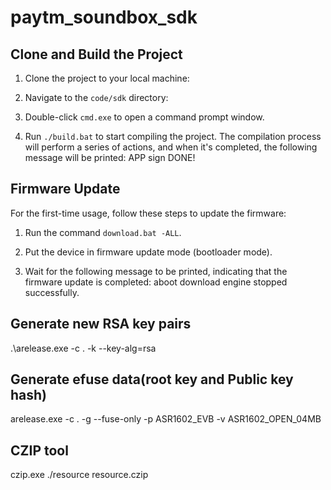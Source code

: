 # paytm_soundbox_sdk

## Clone and Build the Project

1. Clone the project to your local machine:

2. Navigate to the `code/sdk` directory:

3. Double-click `cmd.exe` to open a command prompt window.

4. Run `./build.bat` to start compiling the project. The compilation process will perform a series of actions, and when it's completed, the following message will be printed: 
        APP sign DONE!


## Firmware Update

For the first-time usage, follow these steps to update the firmware:

1. Run the command `download.bat -ALL`.

2. Put the device in firmware update mode (bootloader mode).

3. Wait for the following message to be printed, indicating that the firmware update is completed:
   aboot download engine stopped successfully.

## Generate new RSA key pairs
.\arelease.exe -c . -k --key-alg=rsa

## Generate efuse data(root key and Public key hash)
arelease.exe -c . -g --fuse-only -p ASR1602_EVB -v ASR1602_OPEN_04MB

## CZIP tool
czip.exe ./resource resource.czip
